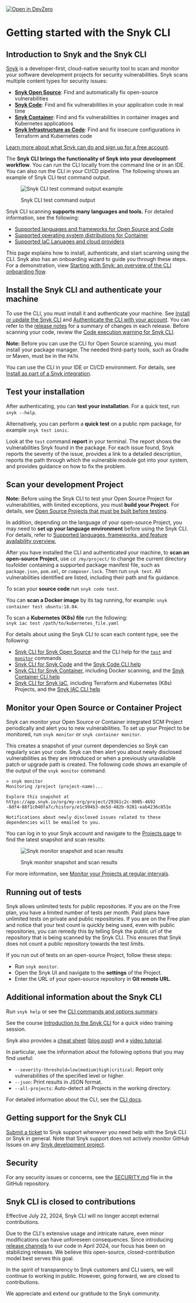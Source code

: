 [![Open in DevZero](https://assets.devzero.io/open-in-devzero.svg)](https://www.devzero.io/dashboard/recipes/new?repo-url=https://github.com/snyk/cli)

# Getting started with the Snyk CLI

## Introduction to Snyk and the Snyk CLI

[Snyk](https://snyk.io/) is a developer-first, cloud-native security tool to scan and monitor your software development projects for security vulnerabilities. Snyk scans multiple content types for security issues:

- [**Snyk Open Source**](https://docs.snyk.io/scan-using-snyk/snyk-open-source): Find and automatically fix open-source vulnerabilities
- [**Snyk Code**](https://docs.snyk.io/scan-using-snyk/snyk-code): Find and fix vulnerabilities in your application code in real time
- [**Snyk Container**](https://docs.snyk.io/scan-using-snyk/snyk-container): Find and fix vulnerabilities in container images and Kubernetes applications
- [**Snyk Infrastructure as Code**](https://docs.snyk.io/scan-using-snyk/scan-infrastructure): Find and fix insecure configurations in Terraform and Kubernetes code

[Learn more about what Snyk can do and sign up for a free account](https://snyk.io/).

The **Snyk CLI brings the functionality of Snyk into your development workflow**. You can run the CLI locally from the command line or in an IDE. You can also run the CLI in your CI/CD pipeline. The following shows an example of Snyk CLI test command output.

<figure><img src="https://github.com/snyk/user-docs/raw/HEAD/docs/.gitbook/assets/snyk-cli-screenshot.png" alt="Snyk CLI test command output example"><figcaption><p>Snyk CLI test command output</p></figcaption></figure>

Snyk CLI scanning **supports many languages and tools.** For detailed information, see the following:

- [Supported languages and frameworks for Open Source and Code](https://docs.snyk.io/getting-started/supported-languages-frameworks-and-feature-availability-overview)
- [Supported operating system distributions for Container](https://docs.snyk.io/scan-with-snyk/snyk-container/how-snyk-container-works/supported-operating-system-distributions)
- [Supported IaC Lanuages and cloud providers](https://docs.snyk.io/scan-with-snyk/snyk-iac/supported-iac-languages-cloud-providers-and-cloud-resources)

This page explains how to install, authenticate, and start scanning using the CLI. Snyk also has an onboarding wizard to guide you through these steps. For a demonstration, view [Starting with Snyk: an overview of the CLI onboarding flow](https://www.youtube.com/watch?v=adj3VF82-v8).

## Install the Snyk CLI and authenticate your machine

To use the CLI, you must install it and authenticate your machine. See [Install or update the Snyk CLI](https://docs.snyk.io/snyk-cli/install-the-snyk-cli) and [Authenticate the CLI with your account](https://docs.snyk.io/snyk-cli/authenticate-the-cli-with-your-account). You can refer to the [release notes](https://github.com/snyk/cli/releases) for a summary of changes in each release. Before scanning your code, review the [Code execution warning for Snyk CLI](https://docs.snyk.io/snyk-cli/code-execution-warning-for-snyk-cli).

**Note:** Before you can use the CLI for Open Source scanning, you must install your package manager. The needed third-party tools, such as Gradle or Maven, must be in the `PATH`.

You can use the CLI in your IDE or CI/CD environment. For details, see [Install as part of a Snyk integration](https://docs.snyk.io/snyk-cli/install-the-snyk-cli#install-as-a-part-of-a-snyk-integration).

## Test your installation

After authenticating, you can **test your installation**. For a quick test, run `snyk --help`.

Alternatively, you can perform a **quick test** on a public npm package, for example `snyk test ionic`.

Look at the `test` command **report** in your terminal. The report shows the vulnerabilities Snyk found in the package. For each issue found, Snyk reports the severity of the issue, provides a link to a detailed description, reports the path through which the vulnerable module got into your system, and provides guidance on how to fix the problem.

## Scan your development Project

**Note:** Before using the Snyk CLI to test your Open Source Project for vulnerabilities, with limited exceptions, you must **build your Project**. For details, see [Open Source Projects that must be built before testing](https://docs.snyk.io/snyk-cli/scan-and-maintain-projects-using-the-cli/snyk-cli-for-open-source/open-source-projects-that-must-be-built-before-testing-with-the-snyk-cli).

In addition, depending on the language of your open-source Project, you may need to **set up your language environment** before using the Snyk CLI. For details, refer to [Supported languages, frameworks, and feature availability overview.](https://docs.snyk.io/scan-using-snyk/supported-languages-and-frameworks/supported-languages-frameworks-and-feature-availability-overview)

After you have installed the CLI and authenticated your machine, to **scan an open-source Project**, use `cd /my/project/` to change the current directory to`a`folder containing a supported package manifest file, such as `package.json`, `pom.xml`, or `composer.lock`. Then run `snyk test`. All vulnerabilities identified are listed, including their path and fix guidance.

To scan your **source code** run `snyk code test`.

You can **scan a Docker image** by its tag running, for example: `snyk container test ubuntu:18.04`.

To scan a **Kubernetes (K8s) file** run the following:\
`snyk iac test /path/to/kubernetes_file.yaml`

For details about using the Snyk CLI to scan each content type, see the following:

- [Snyk CLI for Snyk Open Source](https://docs.snyk.io/snyk-cli/scan-and-maintain-projects-using-the-cli/snyk-cli-for-open-source) and the CLI help for the [`test`](https://docs.snyk.io/snyk-cli/commands/test) and [`monitor`](https://docs.snyk.io/snyk-cli/commands/monitor) commands
- [Snyk CLI for Snyk Code](https://docs.snyk.io/snyk-cli/commands/code) and the [Snyk Code CLI help](https://docs.snyk.io/snyk-cli/scan-and-maintain-projects-using-the-cli/snyk-cli-for-snyk-code)
- [Snyk CLI for Snyk Container](https://docs.snyk.io/snyk-cli/commands/container), including Docker scanning, and the [Snyk Container CLI help](https://docs.snyk.io/snyk-cli/scan-and-maintain-projects-using-the-cli/snyk-cli-for-snyk-container)
- [Snyk CLI for Snyk IaC](https://docs.snyk.io/snyk-cli/scan-and-maintain-projects-using-the-cli/snyk-cli-for-iac), including Terraform and Kubernetes (K8s) Projects, and the [Snyk IAC CLI help](https://docs.snyk.io/snyk-cli/commands/iac)

## Monitor your Open Source or Container Project

Snyk can monitor your Open Source or Container integrated SCM Project periodically and alert you to new vulnerabilities. To set up your Project to be monitored, run `snyk monitor` or `snyk container monitor`.

This creates a snapshot of your current dependencies so Snyk can regularly scan your code. Snyk can then alert you about newly disclosed vulnerabilities as they are introduced or when a previously unavailable patch or upgrade path is created. The following code shows an example of the output of the `snyk monitor` command.

```
> snyk monitor
Monitoring /project (project-name)...

Explore this snapshot at
https://app.snyk.io/org/my-org/project/29361c2c-9005-4692
-8df4-88f1c040fa7c/history/e1c994b3-de5d-482b-9281-eab4236c851e

Notifications about newly disclosed issues related to these
dependencies will be emailed to you.
```

You can log in to your Snyk account and navigate to the [Projects page](https://app.snyk.io/projects) to find the latest snapshot and scan results:

<figure><img src="https://github.com/snyk/user-docs/raw/HEAD/docs/.gitbook/assets/monitor (1).png" alt="Snyk monitor snapshot and scan results"><figcaption><p>Snyk monitor snapshot and scan results</p></figcaption></figure>

For more information, see [Monitor your Projects at regular intervals](https://docs.snyk.io/snyk-cli/scan-and-maintain-projects-using-the-cli/monitor-your-projects-at-regular-intervals).

## Running out of tests

Snyk allows unlimited tests for public repositories. If you are on the Free plan, you have a limited number of tests per month. Paid plans have unlimited tests on private and public repositories. If you are on the Free plan and notice that your test count is quickly being used, even with public repositories, you can remedy this by telling Snyk the public url of the repository that is being scanned by the Snyk CLI. This ensures that Snyk does not count a public repository towards the test limits.

If you run out of tests on an open-source Project, follow these steps:

- Run `snyk monitor`.
- Open the Snyk UI and navigate to the **settings** of the Project.
- Enter the URL of your open-source repository in **Git remote URL**.

## Additional information about the Snyk CLI

Run `snyk help` or see the [CLI commands and options summary](https://docs.snyk.io/snyk-cli/cli-commands-and-options-summary).

See the course [Introduction to the Snyk CLI](https://learn.snyk.io/lesson/snyk-cli/https://learn.snyk.io/lesson/snyk-cli/) for a quick video training session.

Snyk also provides a [cheat sheet](https://res.cloudinary.com/snyk/image/upload/v1664236143/cheat-sheets/cheat-sheet-snyk-cli-v3.pdf) ([blog post](https://snyk.io/blog/snyk-cli-cheat-sheet/)) and a [video tutorial](https://www.youtube.com/watch?v=xp_LtchEkT8).

In particular, see the information about the following options that you may find useful:

- `--severity-threshold=low|medium|high|critical`: Report only vulnerabilities of the specified level or higher.
- `--json`: Print results in JSON format.
- `--all-projects`: Auto-detect all Projects in the working directory.

For detailed information about the CLI, see the [CLI docs](https://docs.snyk.io/snyk-cli).

## Getting support for the Snyk CLI

[Submit a ticket](https://support.snyk.io/hc/en-us/requests/new) to Snyk support whenever you need help with the Snyk CLI or Snyk in general. Note that Snyk support does not actively monitor GitHub Issues on any [Snyk development project](https://github.com/snyk).

## Security

For any security issues or concerns, see the [SECURITY.md](https://github.com/snyk/snyk/blob/master/SECURITY.md) file in the GitHub repository.

## Snyk CLI is closed to contributions

Effective July 22, 2024, Snyk CLI will no longer accept external contributions.

Due to the CLI's extensive usage and intricate nature, even minor modifications can have unforeseen consequences. Since introducing [release channels](https://snyk.io/blog/snyk-cli-semantic-versioning-and-release-channels/) to our code in April 2024, our focus has been on stabilizing releases. We believe this open-source, closed-contribution model best serves this goal.

In the spirit of transparency to Snyk customers and CLI users, we will continue to working in public. However, going forward, we are closed to contributions.

We appreciate and extend our gratitude to the Snyk community.
